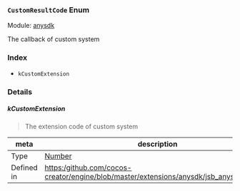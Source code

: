 ### `CustomResultCode` Enum



Module: [anysdk](../modules/anysdk.md)


The callback of custom system


### Index
  - `kCustomExtension`

### Details


##### kCustomExtension

> The extension code of custom system

| meta | description |
|------|-------------|
| Type | <a href="https://developer.mozilla.org/en/JavaScript/Reference/Global_Objects/Number" class="crosslink external" target="_blank">Number</a> |
| Defined in | [https:/github.com/cocos-creator/engine/blob/master/extensions/anysdk/jsb_anysdk.js:2700](https:/github.com/cocos-creator/engine/blob/master/extensions/anysdk/jsb_anysdk.js#L2700) |


